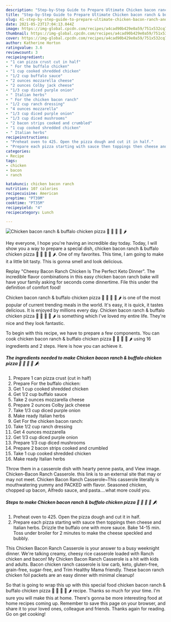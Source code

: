 ```yaml
---
description: "Step-by-Step Guide to Prepare Ultimate Chicken bacon ranch & buffalo chicken pizza 🍕 🍗 🥓 🍄 🌶"
title: "Step-by-Step Guide to Prepare Ultimate Chicken bacon ranch & buffalo chicken pizza 🍕 🍗 🥓 🍄 🌶"
slug: 41-step-by-step-guide-to-prepare-ultimate-chicken-bacon-ranch-and-amp-buffalo-chicken-pizza
date: 2021-05-23T17:04:13.044Z
image: https://img-global.cpcdn.com/recipes/a4cad90b429e0a59/751x532cq70/chicken-bacon-ranch-buffalo-chicken-pizza-🍕-🍗-🥓-🍄-🌶-recipe-main-photo.jpg
thumbnail: https://img-global.cpcdn.com/recipes/a4cad90b429e0a59/751x532cq70/chicken-bacon-ranch-buffalo-chicken-pizza-🍕-🍗-🥓-🍄-🌶-recipe-main-photo.jpg
cover: https://img-global.cpcdn.com/recipes/a4cad90b429e0a59/751x532cq70/chicken-bacon-ranch-buffalo-chicken-pizza-🍕-🍗-🥓-🍄-🌶-recipe-main-photo.jpg
author: Katherine Horton
ratingvalue: 3.6
reviewcount: 3
recipeingredient:
- "1 can pizza crust cut in half"
- " For the buffalo chicken"
- "1 cup cooked shredded chicken"
- "1/2 cup buffalo sauce"
- "2 ounces mozzarella cheese"
- "2 ounces Colby jack cheese"
- "1/3 cup diced purple onion"
- " Italian herbs"
- " For the chicken bacon ranch"
- "1/2 cup ranch dressing"
- "4 ounces mozzarella"
- "1/3 cup diced purple onion"
- "1/3 cup diced mushrooms"
- "2 bacon strips cooked and crumbled"
- "1 cup cooked shredded chicken"
- " Italian herbs"
recipeinstructions:
- "Preheat oven to 425. Open the pizza dough and cut it in half."
- "Prepare each pizza starting with sauce then toppings then cheese and Italian herbs. Drizzle the buffalo one with more sauce. Bake 14-15 min. Toss under broiler for 2 minutes to make the cheese speckled and bubbly."
categories:
- Recipe
tags:
- chicken
- bacon
- ranch

katakunci: chicken bacon ranch 
nutrition: 107 calories
recipecuisine: American
preptime: "PT39M"
cooktime: "PT35M"
recipeyield: "4"
recipecategory: Lunch

---
```



![Chicken bacon ranch & buffalo chicken pizza 🍕 🍗 🥓 🍄 🌶](https://img-global.cpcdn.com/recipes/a4cad90b429e0a59/751x532cq70/chicken-bacon-ranch-buffalo-chicken-pizza-🍕-🍗-🥓-🍄-🌶-recipe-main-photo.jpg)

Hey everyone, I hope you're having an incredible day today. Today, I will show you a way to prepare a special dish, chicken bacon ranch & buffalo chicken pizza 🍕 🍗 🥓 🍄 🌶. One of my favorites. This time, I am going to make it a little bit tasty. This is gonna smell and look delicious.

Replay &#34;Cheesy Bacon Ranch Chicken Is The Perfect Keto Dinner&#34;. The incredible flavor combinations in this easy chicken bacon ranch bake will have your family asking for seconds come dinnertime. File this under the definition of comfort food!

Chicken bacon ranch & buffalo chicken pizza 🍕 🍗 🥓 🍄 🌶 is one of the most popular of current trending meals in the world. It's easy, it is quick, it tastes delicious. It is enjoyed by millions every day. Chicken bacon ranch & buffalo chicken pizza 🍕 🍗 🥓 🍄 🌶 is something which I've loved my entire life. They're nice and they look fantastic.


To begin with this recipe, we have to prepare a few components. You can cook chicken bacon ranch & buffalo chicken pizza 🍕 🍗 🥓 🍄 🌶 using 16 ingredients and 2 steps. Here is how you can achieve it.

<!--inarticleads1-->

##### The ingredients needed to make Chicken bacon ranch & buffalo chicken pizza 🍕 🍗 🥓 🍄 🌶:

1. Prepare 1 can pizza crust (cut in half)
1. Prepare  For the buffalo chicken:
1. Get 1 cup cooked shredded chicken
1. Get 1/2 cup buffalo sauce
1. Take 2 ounces mozzarella cheese
1. Prepare 2 ounces Colby jack cheese
1. Take 1/3 cup diced purple onion
1. Make ready  Italian herbs
1. Get  For the chicken bacon ranch:
1. Take 1/2 cup ranch dressing
1. Get 4 ounces mozzarella
1. Get 1/3 cup diced purple onion
1. Prepare 1/3 cup diced mushrooms
1. Prepare 2 bacon strips cooked and crumbled
1. Take 1 cup cooked shredded chicken
1. Make ready  Italian herbs


Throw them in a casserole dish with hearty penne pasta, and View image. Chicken-Bacon Ranch Casserole. this link is to an external site that may or may not meet. Chicken Bacon Ranch Casserole~This casserole literally is mouthwatering yummy and PACKED with flavor. Seasoned chicken, chopped up bacon, Alfredo sauce, and pasta….what more could you. 

<!--inarticleads2-->

##### Steps to make Chicken bacon ranch & buffalo chicken pizza 🍕 🍗 🥓 🍄 🌶:

1. Preheat oven to 425. Open the pizza dough and cut it in half.
1. Prepare each pizza starting with sauce then toppings then cheese and Italian herbs. Drizzle the buffalo one with more sauce. Bake 14-15 min. Toss under broiler for 2 minutes to make the cheese speckled and bubbly.


This Chicken Bacon Ranch Casserole is your answer to a busy weeknight dinner. We&#39;re talking creamy, cheesy rice casserole loaded with Ranch chicken and bacon! My Chicken Bacon Ranch Casserole is a hit with kids and adults. Bacon chicken ranch casserole is low carb, keto, gluten-free, grain-free, sugar-free, and Trim Healthy Mama friendly. These bacon ranch chicken foil packets are an easy dinner with minimal cleanup! 

So that is going to wrap this up with this special food chicken bacon ranch & buffalo chicken pizza 🍕 🍗 🥓 🍄 🌶 recipe. Thanks so much for your time. I'm sure you will make this at home. There's gonna be more interesting food at home recipes coming up. Remember to save this page on your browser, and share it to your loved ones, colleague and friends. Thanks again for reading. Go on get cooking!
